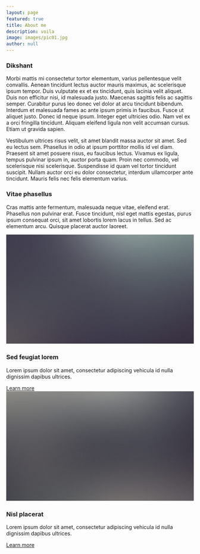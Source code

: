 ```yaml
---
layout: page
featured: true
title: About me
description: voila
image: images/pic01.jpg
author: null
---
```

<h3 class="major">Dikshant</h3>
<p>Morbi mattis mi consectetur tortor elementum, varius pellentesque velit convallis. Aenean tincidunt lectus auctor mauris maximus, ac scelerisque ipsum tempor. Duis vulputate ex et ex tincidunt, quis lacinia velit aliquet. Duis non efficitur nisi, id malesuada justo. Maecenas sagittis felis ac sagittis semper. Curabitur purus leo donec vel dolor at arcu tincidunt bibendum. Interdum et malesuada fames ac ante ipsum primis in faucibus. Fusce ut aliquet justo. Donec id neque ipsum. Integer eget ultricies odio. Nam vel ex a orci fringilla tincidunt. Aliquam eleifend ligula non velit accumsan cursus. Etiam ut gravida sapien.</p>

<p>Vestibulum ultrices risus velit, sit amet blandit massa auctor sit amet. Sed eu lectus sem. Phasellus in odio at ipsum porttitor mollis id vel diam. Praesent sit amet posuere risus, eu faucibus lectus. Vivamus ex ligula, tempus pulvinar ipsum in, auctor porta quam. Proin nec commodo, vel scelerisque nisi scelerisque. Suspendisse id quam vel tortor tincidunt suscipit. Nullam auctor orci eu dolor consectetur, interdum ullamcorper ante tincidunt. Mauris felis nec felis elementum varius.</p>

<h3 class="major">Vitae phasellus</h3>
<p>Cras mattis ante fermentum, malesuada neque vitae, eleifend erat. Phasellus non pulvinar erat. Fusce tincidunt, nisl eget mattis egestas, purus ipsum consequat orci, sit amet lobortis lorem lacus in tellus. Sed ac elementum arcu. Quisque placerat auctor laoreet.</p>

<section class="features">
<article>
<a href="#" class="image"><img src="images/pic04.jpg" alt="" /></a>
<h3 class="major">Sed feugiat lorem</h3>
<p>Lorem ipsum dolor sit amet, consectetur adipiscing vehicula id nulla dignissim dapibus ultrices.</p>
<a href="#" class="special">Learn more</a>
</article>
<article>
<a href="#" class="image"><img src="images/pic05.jpg" alt="" /></a>
<h3 class="major">Nisl placerat</h3>
<p>Lorem ipsum dolor sit amet, consectetur adipiscing vehicula id nulla dignissim dapibus ultrices.</p>
<a href="#" class="special">Learn more</a>
</article>
</section>
